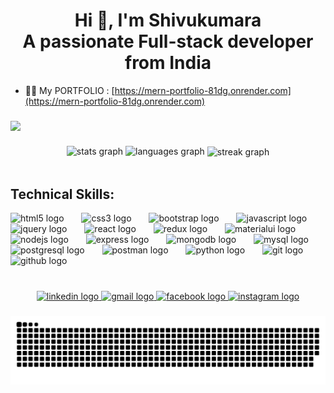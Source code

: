 <h1 align="center">Hi 👋, I'm Shivukumara<br>A passionate Full-stack developer from India</h1>

- 👨‍💻 My PORTFOLIO : [https://mern-portfolio-81dg.onrender.com](https://mern-portfolio-81dg.onrender.com)

###

<img align="left" src="https://visitor-badge.laobi.icu/badge?page_id=SHIVUKUMARA.SHIVUKUMARA&left_color=brown"  />

###

<br/>

###

<div align="center">
  <img src="https://github-readme-stats.vercel.app/api?username=SHIVUKUMARA&hide_title=false&hide_rank=true&show_icons=true&include_all_commits=true&count_private=true&disable_animations=false&theme=dracula&locale=en&hide_border=false" height="220" alt="stats graph"  />
  <img src="https://github-readme-stats.vercel.app/api/top-langs?username=SHIVUKUMARA&locale=en&hide_title=false&layout=compact&card_width=320&langs_count=5&theme=dracula&hide_border=false" height="220" alt="languages graph"  />
  <img src="https://streak-stats.demolab.com?user=SHIVUKUMARA&locale=en&mode=daily&theme=dracula&hide_border=false&border_radius=5" height="200" alt="streak graph" align="center"  />
</div>


<br />


<div align="left">
  <h2 align="left">Technical Skills:</h2>
  <img src="https://cdn.jsdelivr.net/gh/devicons/devicon/icons/html5/html5-original.svg" height="40" alt="html5 logo"  />
  <img width="20" />
  <img src="https://cdn.jsdelivr.net/gh/devicons/devicon/icons/css3/css3-original.svg" height="40" alt="css3 logo"  />
  <img width="20" />
  <img src="https://cdn.jsdelivr.net/gh/devicons/devicon/icons/bootstrap/bootstrap-original.svg" height="40" alt="bootstrap logo"  />
  <img width="20" />
  <img src="https://cdn.jsdelivr.net/gh/devicons/devicon/icons/javascript/javascript-original.svg" height="40" alt="javascript logo"  />
  <img width="20" />
  <img src="https://cdn.jsdelivr.net/gh/devicons/devicon/icons/jquery/jquery-original.svg" height="40" alt="jquery logo"  />
  <img width="20" />
  <img src="https://cdn.jsdelivr.net/gh/devicons/devicon/icons/react/react-original.svg" height="40" alt="react logo"  />
  <img width="20" />
  <img src="https://cdn.jsdelivr.net/gh/devicons/devicon/icons/redux/redux-original.svg" height="40" alt="redux logo"  />
  <img width="20" />
  <img src="https://cdn.jsdelivr.net/gh/devicons/devicon/icons/materialui/materialui-original.svg" height="40" alt="materialui logo"  />
  <img width="20" />
  <img src="https://cdn.jsdelivr.net/gh/devicons/devicon/icons/nodejs/nodejs-original.svg" height="40" alt="nodejs logo"  />
  <img width="20" />
  <img src="https://skillicons.dev/icons?i=express" height="40" alt="express logo"  />
  <img width="20" />
  <img src="https://cdn.jsdelivr.net/gh/devicons/devicon/icons/mongodb/mongodb-original.svg" height="40" alt="mongodb logo"  />
  <img width="20" />
  <img src="https://cdn.jsdelivr.net/gh/devicons/devicon/icons/mysql/mysql-original.svg" height="40" alt="mysql logo"  />
  <img width="20" />
  <img src="https://cdn.jsdelivr.net/gh/devicons/devicon/icons/postgresql/postgresql-original.svg" height="40" alt="postgresql logo"  />
  <img width="20" />
  <img src="https://skillicons.dev/icons?i=postman" height="40" alt="postman logo"  />
  <img width="20" />
  <img src="https://cdn.jsdelivr.net/gh/devicons/devicon/icons/python/python-original.svg" height="40" alt="python logo"  />
  <img width="20" />
  <img src="https://cdn.jsdelivr.net/gh/devicons/devicon/icons/git/git-original.svg" height="40" alt="git logo"  />
  <img width="20" />
  <img src="https://skillicons.dev/icons?i=github" height="40" alt="github logo"  />
</div>

###

<br clear="both">

<div align="center">
  <a href="https://www.linkedin.com/in/shivukumara" target="_blank">
    <img src="https://raw.githubusercontent.com/maurodesouza/profile-readme-generator/master/src/assets/icons/social/linkedin/default.svg" width="110" height="40" alt="linkedin logo"  />
  </a>
  <a href="mailto:shivukumaraspatil01@gmail.com " target="_blank">
    <img src="https://raw.githubusercontent.com/maurodesouza/profile-readme-generator/master/src/assets/icons/social/gmail/default.svg" width="110" height="40" alt="gmail logo"  />
  </a>
  <a href="https://www.facebook.com/shivakumara.patil" target="_blank">
    <img src="https://raw.githubusercontent.com/maurodesouza/profile-readme-generator/master/src/assets/icons/social/facebook/default.svg" width="110" height="40" alt="facebook logo"  />
  </a>
  <a href="https://instagram.com/shivukumara_patil" target="_blank">
    <img src="https://raw.githubusercontent.com/maurodesouza/profile-readme-generator/master/src/assets/icons/social/instagram/default.svg" width="110" height="40" alt="instagram logo"  />
  </a>
</div>

###

<img src="https://raw.githubusercontent.com/SHIVUKUMARA/SHIVUKUMARA/output/snake.svg" alt="Snake animation" />

###
